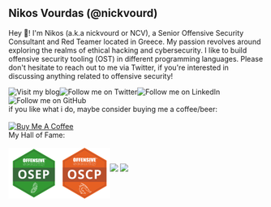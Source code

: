 ## Nikos Vourdas (@nickvourd)

Hey 👋! I'm Nikos (a.k.a nickvourd or NCV), a Senior Offensive Security Consultant and Red Teamer located in Greece. My passion revolves around exploring the realms of ethical hacking and cybersecurity. I like to build offensive security tooling (OST) in different programming languages. Please don't hesitate to reach out to me via Twitter, if you're interested in discussing anything related to offensive security!

<a href="https://nickvourd.github.io"><img align="left" src="https://img.shields.io/badge/My%20Blog-purple?logo=Medium" alt="Visit my blog" /></a>
<a href="https://twitter.com/intent/user?screen_name=nickvourd"><img align="left" src="https://img.shields.io/badge/%40nickvourd-blue?logo=Twitter" alt="Follow me on Twitter" /></a>
<a href="https://www.linkedin.com/in/nickvourd/"><img align="left" src="https://img.shields.io/badge/Nikos%20Vourdas-blue?logo=LinkedIn" alt="Follow me on LinkedIn" /></a>
<a href="https://github.com/nickvourd"><img align="left" src="https://img.shields.io/github/followers/nickvourd?color=lightgray&label=GitHub" alt="Follow me on GitHub"/></a><br /><br />
if you like what i do, maybe consider buying me a coffee/beer:<br /><br />
<a href="https://www.buymeacoffee.com/nickvourd" target="_blank"><img src="https://cdn.buymeacoffee.com/buttons/v2/default-red.png" alt="Buy Me A Coffee" width="150" ></a><br />
My Hall of Fame:<br /><br />
<a href="https://www.credential.net/5dbab8fe-2bb5-442b-a994-0e09a4727e9e#gs.3kxl9y"><img align="left" src="/Pictures/osep-logo.png" alt="OSEP" width="100" height="100"/></a>
<a href="https://www.credential.net/e8ccd338-5710-43dc-a5ad-1d6de3495a39"><img align="left" src="/Pictures/oscp-logo.png" alt="OSCP" width="100" height="100"/></a><br />

<img src="https://github-readme-stats.vercel.app/api?username=nickvourd&show_icons=true&theme=dracula" width="380">
<img src="https://github-readme-stats.vercel.app/api/top-langs/?username=chvancooten&layout=compact&theme=dracula" width="380">

